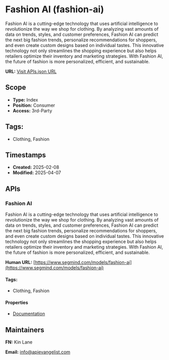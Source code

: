 # Fashion AI (fashion-ai)
Fashion AI is a cutting-edge technology that uses artificial intelligence to revolutionize the way we shop for clothing. By analyzing vast amounts of data on trends, styles, and customer preferences, Fashion AI can predict the next big fashion trends, personalize recommendations for shoppers, and even create custom designs based on individual tastes. This innovative technology not only streamlines the shopping experience but also helps retailers optimize their inventory and marketing strategies. With Fashion AI, the future of fashion is more personalized, efficient, and sustainable.

**URL:** [Visit APIs.json URL](https://raw.githubusercontent.com/api-evangelist/fashion-ai/refs/heads/main/apis.yml)

## Scope

- **Type:** Index 
- **Position:** Consumer 
- **Access:** 3rd-Party 

## Tags:

 - Clothing, Fashion

## Timestamps

- **Created:** 2025-02-08 
- **Modified:** 2025-04-07 

## APIs

### Fashion AI
Fashion AI is a cutting-edge technology that uses artificial intelligence to   revolutionize the way we shop for clothing. By analyzing vast amounts of data on trends, styles, and customer preferences, Fashion AI can predict the next big fashion trends, personalize recommendations for shoppers, and even create custom designs based on individual tastes. This innovative technology not only streamlines the shopping experience but also helps retailers optimize their inventory and marketing strategies. With Fashion AI, the future of fashion is more personalized, efficient, and sustainable.

**Human URL:** [https://www.segmind.com/models/fashion-ai](https://www.segmind.com/models/fashion-ai)


#### Tags:

 - Clothing, Fashion

#### Properties

- [Documentation](https://www.segmind.com/models/fashion-ai)

## Maintainers

**FN:** Kin Lane

**Email:** info@apievangelist.com

